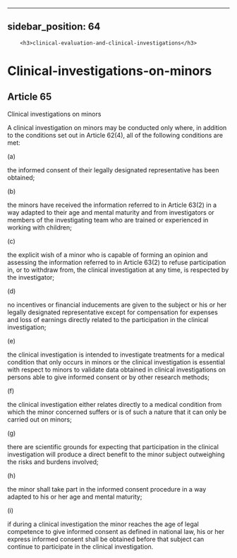 
---
sidebar_position: 64
---
        <h3>clinical-evaluation-and-clinical-investigations</h3>
<h1>Clinical-investigations-on-minors</h1>
<h2>Article 65</h2>
   <p class="stitle-article-norm">Clinical investigations on minors</p>
   <p class="norm">A clinical investigation on minors may be conducted 
only where, in addition to the conditions set out in Article&nbsp;62(4),
 all of the following conditions are met:</p>
   <div class="grid-container grid-list">
      <div class="list grid-list-column-1">
         <span>(a)&nbsp;</span>
      </div>
      <div class="grid-list-column-2">
         <p class="norm">the informed consent of their legally designated representative has been obtained;</p>
      </div>
   </div>
   <div class="grid-container grid-list">
      <div class="list grid-list-column-1">
         <span>(b)&nbsp;</span>
      </div>
      <div class="grid-list-column-2">
         <p class="norm">the minors have received the information 
referred to in Article&nbsp;63(2) in a way adapted to their age and 
mental maturity and from investigators or members of the investigating 
team who are trained or experienced in working with children;</p>
      </div>
   </div>
   <div class="grid-container grid-list">
      <div class="list grid-list-column-1">
         <span>(c)&nbsp;</span>
      </div>
      <div class="grid-list-column-2">
         <p class="norm">the explicit wish of a minor who is capable of 
forming an opinion and assessing the information referred to in 
Article&nbsp;63(2) to refuse participation in, or to withdraw from, the 
clinical investigation at any time, is respected by the investigator;</p>
      </div>
   </div>
   <div class="grid-container grid-list">
      <div class="list grid-list-column-1">
         <span>(d)&nbsp;</span>
      </div>
      <div class="grid-list-column-2">
         <p class="norm">no incentives or financial inducements are 
given to the subject or his or her legally designated representative 
except for compensation for expenses and loss of earnings directly 
related to the participation in the clinical investigation;</p>
      </div>
   </div>
   <div class="grid-container grid-list">
      <div class="list grid-list-column-1">
         <span>(e)&nbsp;</span>
      </div>
      <div class="grid-list-column-2">
         <p class="norm">the clinical investigation is intended to 
investigate treatments for a medical condition that only occurs in 
minors or the clinical investigation is essential with respect to minors
 to validate data obtained in clinical investigations on persons able to
 give informed consent or by other research methods;</p>
      </div>
   </div>
   <div class="grid-container grid-list">
      <div class="list grid-list-column-1">
         <span>(f)&nbsp;</span>
      </div>
      <div class="grid-list-column-2">
         <p class="norm">the clinical investigation either relates 
directly to a medical condition from which the minor concerned suffers 
or is of such a nature that it can only be carried out on minors;</p>
      </div>
   </div>
   <div class="grid-container grid-list">
      <div class="list grid-list-column-1">
         <span>(g)&nbsp;</span>
      </div>
      <div class="grid-list-column-2">
         <p class="norm">there are scientific grounds for expecting that
 participation in the clinical investigation will produce a direct 
benefit to the minor subject outweighing the risks and burdens involved;</p>
      </div>
   </div>
   <div class="grid-container grid-list">
      <div class="list grid-list-column-1">
         <span>(h)&nbsp;</span>
      </div>
      <div class="grid-list-column-2">
         <p class="norm">the minor shall take part in the informed consent procedure in a way adapted to his or her age and mental maturity;</p>
      </div>
   </div>
   <div class="grid-container grid-list">
      <div class="list grid-list-column-1">
         <span>(i)&nbsp;</span>
      </div>
      <div class="grid-list-column-2">
         <p class="norm">if during a clinical investigation the minor 
reaches the age of legal competence to give informed consent as defined 
in national law, his or her express informed consent shall be obtained 
before that subject can continue to participate in the clinical 
investigation.</p>
      </div>
   </div>